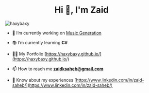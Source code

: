 <h1 align="center">Hi 👋, I'm Zaid</h1>
<p align="left"> <img src="https://komarev.com/ghpvc/?username=haxybaxy&label=Profile%20views&color=0e75b6&style=flat" alt="haxybaxy" /> </p>

- 🔭 I’m currently working on [Music Generation](https://github.com/haxybaxy/sonicgenerator)

- 📚 I’m currently learning **C#**

- 👨‍💻 My Portfolio [https://haxybaxy.github.io/](https://haxybaxy.github.io/)

- 📫 How to reach me **zaidksaheb@gmail.com**

- 📄 Know about my experiences [https://www.linkedin.com/in/zaid-saheb/](https://www.linkedin.com/in/zaid-saheb/)

